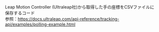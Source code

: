 Leap Motion Controller (Ultraleap社)から取得した手の座標をCSVファイルに保存するコード <br>
参照：https://docs.ultraleap.com/api-reference/tracking-api/examples/polling-example.html
